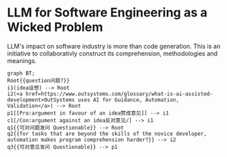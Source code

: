 # LLM for Software Engineering as a Wicked Problem

LLM's impact on software industry is more than code generation. 
This is an initiative to collaborativly construct its comprehension, methodologies and meanings.  

```mermaid
graph BT;
Root{{question问题?}}
i1(idea设想) --> Root
i2(<a href=https://www.outsystems.com/glossary/what-is-ai-assisted-development>OutSystems uses AI for Guidance, Automation, Validation</a>) --> Root
p1[[Pro:argument in favour of an idea赞成意见]] --> i1
c1[/Con:argument against an idea反对意见/] --> i1
q1{{可对问题发问 Questionable}} --> Root
q2{{for tasks that are beyond the skills of the novice developer, automation makes program comprehension harder?}} --> i2
q3{{可对意见发问 Questionable}} --> p1
```

